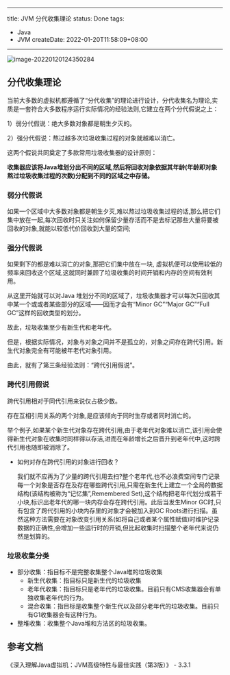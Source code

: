
---
title: JVM 分代收集理论
status: Done
tags:
  - Java
  - JVM
createDate: 2022-01-20T11:58:09+08:00
---

![image-20220120124350284](https://img-blog.csdnimg.cn/img_convert/689998561a59a84497ef36b172e31ec7.png)

## 分代收集理论

当前大多数的虚拟机都遵循了“分代收集”的理论进行设计，分代收集名为理论,实质是一套符合大多数程序运行实际情况的经验法则,它建立在两个分代假说之上：

1）弱分代假说：绝大多数对象都是朝生夕灭的。

2）强分代假说：熬过越多次垃圾收集过程的对象就越难以消亡。

这两个假说共同奠定了多款常用垃圾收集器的设计原则：

**收集器应该将Java堆划分出不同的区域,然后将回收对象依据其年龄(年龄即对象熬过垃圾收集过程的次数)分配到不同的区域之中存储。**

### 弱分代假说

如果一个区域中大多数对象都是朝生夕灭,难以熬过垃圾收集过程的话,那么把它们集中放在一起,每次回收时只关注如何保留少量存活而不是去标记那些大量将要被回收的对象,就能以较低代价回收到大量的空间;

### 强分代假说

如果剩下的都是难以消亡的对象,那把它们集中放在一块, 虚拟机便可以使用较低的频率来回收这个区域,这就同时兼顾了垃圾收集的时间开销和内存的空间有效利用。

从这里开始就可以对Java 堆划分不同的区域了，垃圾收集器才可以每次只回收其中某一个或或者某些部分的区域——因而才会有“Minor GC”“Major GC”“Full GC”这样的回收类型的划分。

故此，垃圾收集至少有新生代和老年代。

但是，根据实际情况，对象与对象之间并不是孤立的，对象之间存在跨代引用。新生代对象完全有可能被年老代对象引用。

由此，就有了第三条经验法则：“跨代引用假说”。

### 跨代引用假说

跨代引用相对于同代引用来说仅占极少数。

存在互相引用关系的两个对象,是应该倾向于同时生存或者同时消亡的。

举个例子,如果某个新生代对象存在跨代引用,由于老年代对象难以消亡,该引用会使得新生代对象在收集时同样得以存活,进而在年龄增长之后晋升到老年代中,这时跨代引用也随即被消除了。

- 如何对存在跨代引用的对象进行回收？

  我们就不应再为了少量的跨代引用去扫?整个老年代,也不必浪费空间专门记录每一个对象是否存在及存在哪些跨代引用,只需在新生代上建立一个全局的数据结构(该结构被称为“记忆集”,Remembered Set),这个结构把老年代划分成若干小块,标识出老年代的哪一块内存会存在跨代引用。此后当发生Minor GC时,只有包含了跨代引用的小块内存里的对象才会被加入到GC Roots进行扫描。虽然这种方法需要在对象改变引用关系(如将自己或者某个属性赋值)时维护记录数据的正确性,会增加一些运行时的开销,但比起收集时扫描整个老年代来说仍然是划算的。

### 垃圾收集分类

- 部分收集：指目标不是完整收集整个Java堆的垃圾收集
  - 新生代收集：指目标只是新生代的垃圾收集
  - 老年代收集：指目标只是老年代的垃圾收集。目前只有CMS收集器会有单独收集老年代的行为。
  - 混合收集：指目标是收集整个新生代以及部分老年代的垃圾收集。目前只有G1收集器会有这种行为。
- 整堆收集：收集整个Java堆和方法区的垃圾收集。

## 参考文档

《深入理解Java虚拟机：JVM高级特性与最佳实践（第3版）》 - 3.3.1
